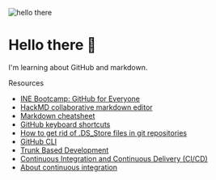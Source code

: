 ![hello there](https://www.ladbible.com/cdn-cgi/image/width=1200,quality=70,format=jpeg,fit=contain,dpr=1/https%3A%2F%2Fs3-images.ladbible.com%2Fs3%2Fcontent%2F792a2e626064e5c4ac1f3b781931ae1b.png)
# Hello there 👋

I'm learning about GitHub and markdown.

Resources
* [INE Bootcamp: GitHub for Everyone](https://my.ine.com/bootcamps/a8897eda-4c14-464b-b40a-0b6aaf25afa7)
* [HackMD collaborative markdown editor](https://hackmd.io/)
* [Markdown cheatsheet](https://www.markdownguide.org/cheat-sheet/)
* [GitHub keyboard shortcuts](https://docs.github.com/en/get-started/using-github/keyboard-shortcuts)
* [How to get rid of .DS_Store files in git repositories](https://code.likeagirl.io/how-to-get-rid-of-ds-store-and-node-modules-in-git-repositories-d37b8a391247)
* [GitHub CLI](https://cli.github.com)
* [Trunk Based Development](https://trunkbaseddevelopment.com)
* [Continuous Integration and Continuous Delivery (CI/CD)](https://resources.github.com/ci-cd/)
* [About continuous integration](https://docs.github.com/en/actions/automating-builds-and-tests/about-continuous-integration)

<!--
**mattbogenberger/mattbogenberger** is a ✨ _special_ ✨ repository because its `README.md` (this file) appears on your GitHub profile.

Here are some ideas to get you started:

- 🔭 I’m currently working on ...
- 🌱 I’m currently learning ...
- 👯 I’m looking to collaborate on ...
- 🤔 I’m looking for help with ...
- 💬 Ask me about ...
- 📫 How to reach me: ...
- 😄 Pronouns: ...
- ⚡ Fun fact: ...
-->
